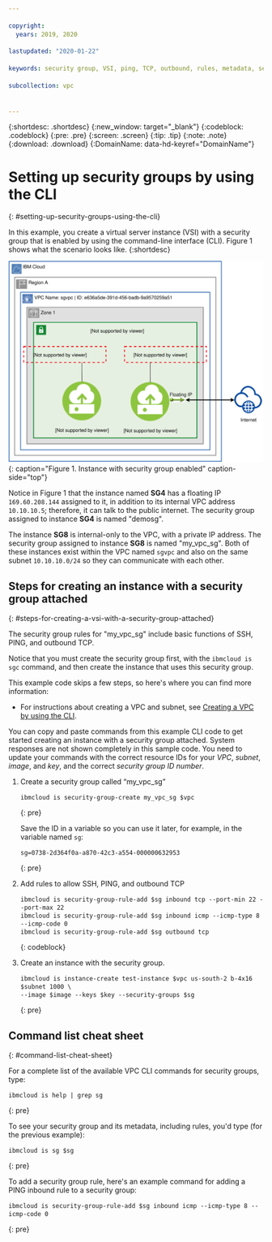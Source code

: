 ```yaml
---

copyright:
  years: 2019, 2020

lastupdated: "2020-01-22"

keywords: security group, VSI, ping, TCP, outbound, rules, metadata, setting up, vpc, vpc network

subcollection: vpc


---
```


{:shortdesc: .shortdesc}
{:new_window: target="_blank"}
{:codeblock: .codeblock}
{:pre: .pre}
{:screen: .screen}
{:tip: .tip}
{:note: .note}
{:download: .download}
{:DomainName: data-hd-keyref="DomainName"}

# Setting up security groups by using the CLI
{: #setting-up-security-groups-using-the-cli}

In this example, you create a virtual server instance (VSI) with a security group that is enabled by using the command-line interface (CLI). Figure 1 shows what the scenario looks like.
{:shortdesc}

![Figure showing a virtual server instance with a security group enabled](/images/security-groups-schematic.svg "Figure showing a virtual server instance with a security group enabled"){: caption="Figure 1. Instance with security group enabled" caption-side="top"}

Notice in Figure 1 that the instance named **SG4** has a floating IP `169.60.208.144` assigned to it, in addition to its internal VPC address `10.10.10.5`; therefore, it can talk to the public internet. The security group assigned to instance **SG4** is named "demosg".

The instance **SG8** is internal-only to the VPC, with a private IP address. The security group assigned to instance **SG8** is named "my_vpc_sg". Both of these instances exist within the VPC named `sgvpc` and also on the same subnet `10.10.10.0/24` so they can communicate with each other.

## Steps for creating an instance with a security group attached
{: #steps-for-creating-a-vsi-with-a-security-group-attached}

The security group rules for "my_vpc_sg" include basic functions of SSH, PING, and outbound TCP.

Notice that you must create the security group first, with the `ibmcloud is sgc` command, and then create the instance that uses this security group.

This example code skips a few steps, so here's where you can find more information:

 * For instructions about creating a VPC and subnet, see [Creating a VPC by using the CLI](/docs/vpc?topic=vpc-creating-a-vpc-using-cli).

You can copy and paste commands from this example CLI code to get started creating an instance with a security group attached. System responses are not shown completely in this sample code. You need to update your commands with the correct resource IDs for your _VPC_, _subnet_, _image_, and _key_, and the correct _security group ID number_.

1. Create a security group called “my_vpc_sg”

   ```
   ibmcloud is security-group-create my_vpc_sg $vpc
   ```
   {: pre}

   Save the ID in a variable so you can use it later, for example, in the variable named `sg`:

   ```
   sg=0738-2d364f0a-a870-42c3-a554-000000632953
   ```
   {: pre}

2. Add rules to allow SSH, PING, and outbound TCP

   ```
   ibmcloud is security-group-rule-add $sg inbound tcp --port-min 22 --port-max 22
   ibmcloud is security-group-rule-add $sg inbound icmp --icmp-type 8 --icmp-code 0
   ibmcloud is security-group-rule-add $sg outbound tcp
   ```
   {: codeblock}

3. Create an instance with the security group.

   ```
   ibmcloud is instance-create test-instance $vpc us-south-2 b-4x16 $subnet 1000 \ 
   --image $image --keys $key --security-groups $sg
   ```
   {: pre}

## Command list cheat sheet
{: #command-list-cheat-sheet}

For a complete list of the available VPC CLI commands for security groups, type:

```
ibmcloud is help | grep sg
```
{: pre}

To see your security group and its metadata, including rules, you'd type (for the previous example):

```
ibmcloud is sg $sg
```
{: pre}

To add a security group rule, here's an example command for adding a PING inbound rule to a security group:

```
ibmcloud is security-group-rule-add $sg inbound icmp --icmp-type 8 --icmp-code 0

```
{: pre}
